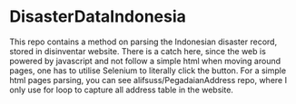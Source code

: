 # DisasterDataIndonesia

This repo contains a method on parsing the Indonesian disaster record, stored in disinventar website.
There is a catch here, since the web is powered by javascript and not follow a simple html when moving around pages, one has to utilise Selenium to literally click the button.
For a simple html pages parsing, you can see alifsuss/PegadaianAddress repo, where I only use for loop to capture all address table in the website.
